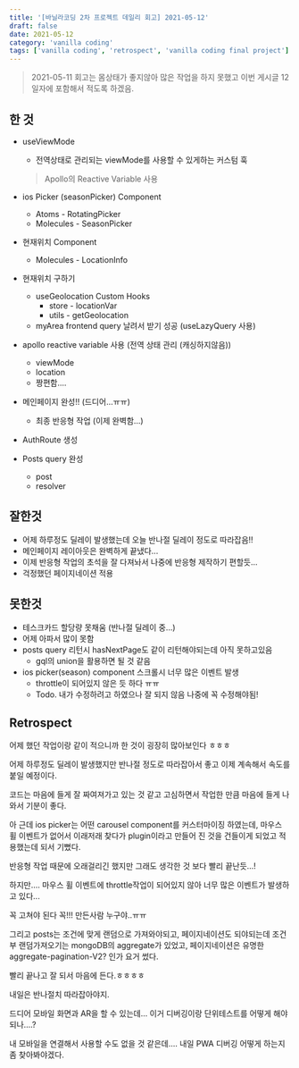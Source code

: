 ```yaml
---
title: '[바닐라코딩 2차 프로젝트 데일리 회고] 2021-05-12'
draft: false
date: 2021-05-12
category: 'vanilla coding'
tags: ['vanilla coding', 'retrospect', 'vanilla coding final project']
---
```


> 2021-05-11 회고는 몸상태가 좋지않아 많은 작업을 하지 못했고 이번 게시글 12일자에 포함해서 적도록 하겠음.

## 한 것

- useViewMode

  - 전역상태로 관리되는 viewMode를 사용할 수 있게하는 커스텀 훅

  > Apollo의 Reactive Variable 사용

- ios Picker (seasonPicker) Component

  - Atoms - RotatingPicker
  - Molecules - SeasonPicker

- 현재위치 Component

  - Molecules - LocationInfo

- 현재위치 구하기

  - useGeolocation Custom Hooks
    - store - locationVar
    - utils - getGeolocation
  - myArea frontend query 날려서 받기 성공 (useLazyQuery 사용)

- apollo reactive variable 사용 (전역 상태 관리 (캐싱하지않음))

  - viewMode
  - location
  - 짱편함....

- 메인페이지 완성!! (드디어...ㅠㅠ)

  - 최종 반응형 작업 (이제 완벽함...)

- AuthRoute 생성

- Posts query 완성

  - post
  - resolver

## 잘한것

- 어제 하루정도 딜레이 발생했는데 오늘 반나절 딜레이 정도로 따라잡음!!
- 메인페이지 레이아웃은 완벽하게 끝냈다...
- 이제 반응형 작업의 초석을 잘 다져놔서 나중에 반응형 제작하기 편할듯...
- 걱정했던 페이지네이션 적용

## 못한것

- 테스크카드 할당량 못채움 (반나절 딜레이 중...)
- 어제 아파서 많이 못함
- posts query 리턴시 hasNextPage도 같이 리턴해야되는데 아직 못하고있음
  - gql의 union을 활용하면 될 것 같음
- ios picker(season) component 스크롤시 너무 많은 이벤트 발생
  - throttle이 되어있지 않은 듯 하다 ㅠㅠ
  - Todo. 내가 수정하려고 하였으나 잘 되지 않음 나중에 꼭 수정해야됨!

## Retrospect

어제 했던 작업이랑 같이 적으니까 한 것이 굉장히 많아보인다 ㅎㅎㅎ

어제 하루정도 딜레이 발생했지만 반나절 정도로 따라잡아서 좋고 이제 계속해서 속도를 붙일 예정이다.

코드는 마음에 들게 잘 짜여져가고 있는 것 같고 고심하면서 작업한 만큼 마음에 들게 나와서 기분이 좋다.

아 근데 ios picker는 어떤 carousel component를 커스터마이징 하였는데, 마우스 휠 이벤트가 없어서 이래저래 찾다가 plugin이라고 만들어 진 것을 건들이게 되었고 적용했는데 되서 기뻤다.

반응형 작업 때문에 오래걸리긴 했지만 그래도 생각한 것 보다 빨리 끝난듯...!

하지만.... 마우스 휠 이벤트에 throttle작업이 되어있지 않아 너무 많은 이벤트가 발생하고 있다...

꼭 고쳐야 된다 꼭!!! 만든사람 누구야..ㅠㅠ

그리고 posts는 조건에 맞게 랜덤으로 가져와야되고, 페이지네이션도 되야되는데 조건부 랜덤가져오기는 mongoDB의 aggregate가 있었고, 페이지네이션은 유명한 aggregate-pagination-V2? 인가 요거 썼다.

빨리 끝나고 잘 되서 마음에 든다.ㅎㅎㅎㅎ

내일은 반나절치 따라잡아야지.

드디어 모바일 화면과 AR을 할 수 있는데... 이거 디버깅이랑 단위테스트를 어떻게 해야되나....?

내 모바일을 연결해서 사용할 수도 없을 것 같은데.... 내일 PWA 디버깅 어떻게 하는지 좀 찾아봐야겠다.